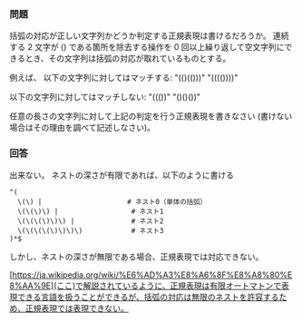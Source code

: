 ### 問題

括弧の対応が正しい文字列かどうか判定する正規表現は書けるだろうか。
連続する 2 文字が () である箇所を除去する操作を 0 回以上繰り返して空文字列にできるとき、その文字列は括弧の対応が取れているものとする。

例えば、
以下の文字列に対してはマッチする:
"(()(()))"
"(((())))"

以下の文字列に対してはマッチしない:
"((())"
"()()())"

任意の長さの文字列に対して上記の判定を行う正規表現を書きなさい (書けない場合はその理由を調べて記述しなさい)。

### 回答

出来ない。
ネストの深さが有限であれば、以下のように書ける

```regex
^(
  \(\) |                     # ネスト0（単体の括弧）
  \(\(\)\) |                  # ネスト1
  \(\(\(\)\)\) |              # ネスト2
  \(\(\(\(\)\)\)\)            # ネスト3
)*$
```

しかし、ネストの深さが無限である場合、正規表現では対応できない。

[https://ja.wikipedia.org/wiki/%E6%AD%A3%E8%A6%8F%E8%A8%80%E8%AA%9E](ここ)で解説されているように、正規表現は有限オートマトンで表現できる言語を扱うことができるが、括弧の対応は無限のネストを許容するため、正規表現では表現できない。
